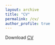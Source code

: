 ```yaml
---
layout: archive
title: "CV"
permalink: /cv/
author_profile: true
---
```


Download <a href="https://robbiemparks.github.io/files/CV Robbie Parks 2020.pdf">CV</a>
